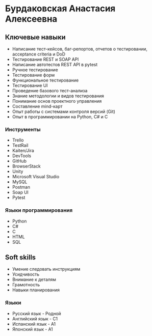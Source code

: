 # Бурдаковская Анастасия Алексеевна

## Ключевые навыки

* Написание тест-кейсов, баг-репортов, отчетов о тестировании, acceptance criteria и DoD
* Тестирование REST и SOAP API
* Написание автотестов REST API в pytest
* Ручное тестирование
* Тестирование форм
* Функциональное тестирование
* Тестирование UI
* Проведение базового тест-анализа
* Знание методологии и видов тестирования
* Понимание основ проектного управления
* Составление mind-карт
* Опыт работы с системами контроля версий (Git)
* Опыт в программировании на Python, C# и C

### Инструменты

* Trello
* TestRail
* Kaiten/Jira
* DevTools
* GitHub
* BrowserStack
* Unity
* Microsoft Visual Studio
* MySQL
* Postman
* Soap UI
* Pytest

### Языки программирования

* Python
* C#
* C
* HTML
* SQL

## Soft skills

* Умение следовать инструкциям
* Усидчивость
* Внимание к деталям
* Грамотность
* Навыки планирования

### Языки

* Русский язык - Родной
* Английский язык - C1
* Испанский язык - A1
* Японский язык - A1
